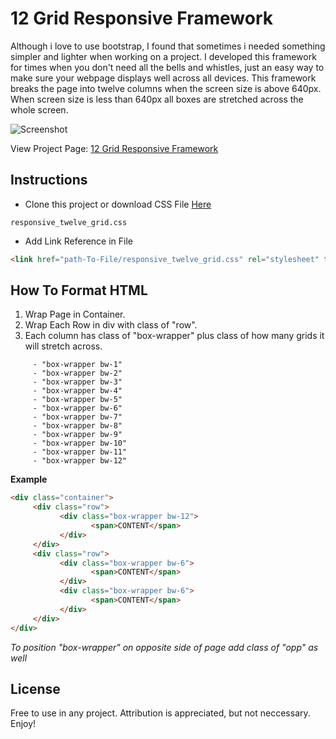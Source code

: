 12 Grid Responsive Framework
==============
Although i love to use bootstrap, I found that sometimes i needed something simpler and lighter when working on a project. I developed this framework for times when you don't need all the bells and whistles, just an easy way to make sure your webpage displays well across all devices. This framework breaks the page into twelve columns when the screen size is above 640px. When screen size is less than 640px all boxes are stretched across the whole screen.

![Screenshot](http://www.dominikdev.com/resources/github/screenshots/responsivefw.png "Screenshot")

View Project Page: [12 Grid Responsive Framework](http://bit.ly/responsivegrid)

Instructions
--------------

- Clone this project or download CSS File [Here](http://bit.ly/responsivegrid)
```
responsive_twelve_grid.css
````
- Add Link Reference in File
```HTML
<link href="path-To-File/responsive_twelve_grid.css" rel="stylesheet" type="text/css" />
```

How To Format HTML
--------------
1. Wrap Page in Container.
2. Wrap Each Row in div with class of "row".
3. Each column has class of "box-wrapper" plus class of how many grids it will stretch across.
```
     - "box-wrapper bw-1"
     - "box-wrapper bw-2"
     - "box-wrapper bw-3"
     - "box-wrapper bw-4"
     - "box-wrapper bw-5"
     - "box-wrapper bw-6"
     - "box-wrapper bw-7"
     - "box-wrapper bw-8"
     - "box-wrapper bw-9"
     - "box-wrapper bw-10"
     - "box-wrapper bw-11"
     - "box-wrapper bw-12"
```
**Example**

```HTML
<div class="container">
     <div class="row">
           <div class="box-wrapper bw-12">
                  <span>CONTENT</span>
           </div>
     </div>
     <div class="row">
           <div class="box-wrapper bw-6">
                  <span>CONTENT</span>
           </div>
           <div class="box-wrapper bw-6">
                  <span>CONTENT</span>
           </div>
     </div>
</div>
```
*To position "box-wrapper" on opposite side of page add class of "opp" as well*

License
--------------
Free to use in any project. Attribution is appreciated, but not neccessary. Enjoy!